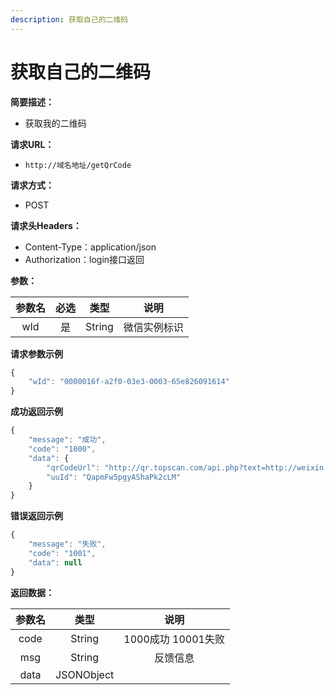 ```yaml
---
description: 获取自己的二维码
---
```


# 获取自己的二维码

**简要描述：**

* 获取我的二维码

**请求URL：**

* `http://域名地址/getQrCode`

**请求方式：**

* POST 

**请求头Headers：**

* Content-Type：application/json
* Authorization：login接口返回

**参数：**

| 参数名 | 必选 | 类型 | 说明 |
| :---: | :---: | :---: | :---: |
| wId | 是 | String | 微信实例标识 |

**请求参数示例**

```javascript
{
    "wId": "0000016f-a2f0-03e3-0003-65e826091614"
}
```

**成功返回示例**

```javascript
{
    "message": "成功",
    "code": "1000",
    "data": {
        "qrCodeUrl": "http://qr.topscan.com/api.php?text=http://weixin.qq.com/x/QapmFw5pgyAShaPk2cLM",
        "uuId": "QapmFw5pgyAShaPk2cLM"
    }
}
```

**错误返回示例**

```javascript
{
    "message": "失败",
    "code": "1001",
    "data": null
}
```

**返回数据：**

| 参数名 | 类型 | 说明 |
| :---: | :---: | :---: |
| code | String | 1000成功  10001失败 |
| msg | String | 反馈信息 |
| data | JSONObject |  |

